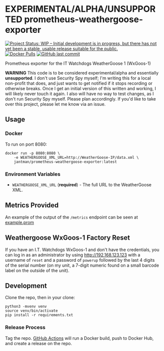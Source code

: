 # EXPERIMENTAL/ALPHA/UNSUPPORTED prometheus-weathergoose-exporter

[![Project Status: WIP – Initial development is in progress, but there has not yet been a stable, usable release suitable for the public.](https://www.repostatus.org/badges/latest/wip.svg)](https://www.repostatus.org/#wip) [![Docker Pulls](https://img.shields.io/docker/pulls/jantman/prometheus-security-spy-exporter)](https://hub.docker.com/repository/docker/jantman/prometheus-security-spy-exporter) [![GitHub last commit](https://img.shields.io/github/last-commit/jantman/prometheus-security-spy-exporter)](https://github.com/jantman/prometheus-security-spy-exporter)

Prometheus exporter for the IT Watchdogs WeatherGoose 1 (WxGoos-1)

**WARNING** This code is to be considered experimental/alpha and essentially **unsupported**. I don't use Security Spy myself; I'm writing this for a local non-profit that does, and just wants to get notified if it stops recording or otherwise breaks. Once I get an initial version of this written and working, I will likely never touch it again. I also will have no way to test changes, as I don't run Security Spy myself. Please plan accordingly. If you'd like to take over this project, please let me know via an issue.

## Usage

### Docker

To run on port 8080:

```
docker run -p 8080:8080 \
    -e WEATHERGOOSE_XML_URL=http://WeatherGoose-IP/data.xml \
    jantman/prometheus-weathergoose-exporter:latest
```

### Environment Variables

* `WEATHERGOOSE_XML_URL` (**required**) - The full URL to the WeatherGoose XML.

## Metrics Provided

An example of the output of the `/metrics` endpoint can be seen at [example.prom](example.prom)

## Weathergoose WxGoos-1 Factory Reset

If you have an I.T. Watchdogs WxGoos-1 and don't have the credentials, you can log in as an administrator by using http://192.168.123.123 with a username of ``reset`` and a password of ``powerup`` followed by the last 4 digits of the serial number (on my unit, a 7-digit numeric found on a small barcode label on the outside of the unit).

## Development

Clone the repo, then in your clone:

```
python3 -mvenv venv
source venv/bin/activate
pip install -r requirements.txt
```

### Release Process

Tag the repo. [GitHub Actions](https://github.com/jantman/prometheus-security-spy-exporter/actions) will run a Docker build, push to Docker Hub, and create a release on the repo.
